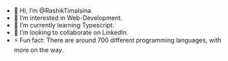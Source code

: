 - 👋 Hi, I’m @RashikTimalsina
- 👀 I’m interested in Web-Development.
- 🌱 I’m currently learning Typescript.
- 💞️ I’m looking to collaborate on LinkedIn.
- ⚡ Fun fact: There are around 700 different programming languages, with more on the way.

<!---
RashikTimalsina/RashikTimalsina is a ✨ special ✨ repository because its `README.md` (this file) appears on your GitHub profile.
You can click the Preview link to take a look at your changes.
--->
